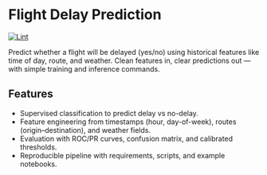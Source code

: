 # Flight Delay Prediction

[![Lint](https://github.com/NikhilJairaj26/Flight-delay-prediction/actions/workflows/lint.yml/badge.svg)](https://github.com/NikhilJairaj26/Flight-delay-prediction/actions/workflows/lint.yml)

Predict whether a flight will be delayed (yes/no) using historical features like time of day, route, and weather. Clean features in, clear predictions out — with simple training and inference commands.

## Features
- Supervised classification to predict delay vs no-delay.
- Feature engineering from timestamps (hour, day-of-week), routes (origin–destination), and weather fields.
- Evaluation with ROC/PR curves, confusion matrix, and calibrated thresholds.
- Reproducible pipeline with requirements, scripts, and example notebooks.

